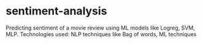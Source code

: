 # sentiment-analysis
Predicting sentiment of a movie review using ML models like Logreg, SVM, MLP. Technologies used: NLP techniques like Bag of words, ML techniques
